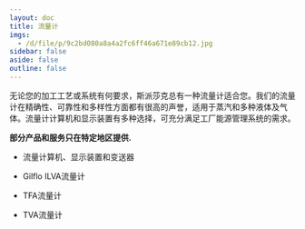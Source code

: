 ```yaml
---
layout: doc
title: 流量计
imgs:
  - /d/file/p/9c2bd080a8a4a2fc6ff46a671e89cb12.jpg
sidebar: false
aside: false
outline: false
---
```


无论您的加工工艺或系统有何要求，斯派莎克总有一种流量计适合您。我们的流量计在精确性、可靠性和多样性方面都有很高的声誉，适用于蒸汽和多种液体及气体。流量计计算机和显示装置有多种选择，可充分满足工厂能源管理系统的需求。

**部分产品和服务只在特定地区提供.**

- 流量计算机、显示装置和变送器

- Gilflo ILVA流量计

- TFA流量计

- TVA流量计
